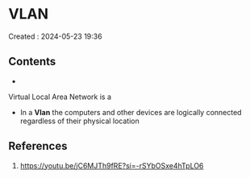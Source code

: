 # VLAN
Created : 2024-05-23 19:36


## Contents
- 

Virtual Local Area Network is a 
- In a **Vlan** the computers and other devices are logically connected regardless of their physical location
## References
1. https://youtu.be/jC6MJTh9fRE?si=-rSYbOSxe4hTpLO6

